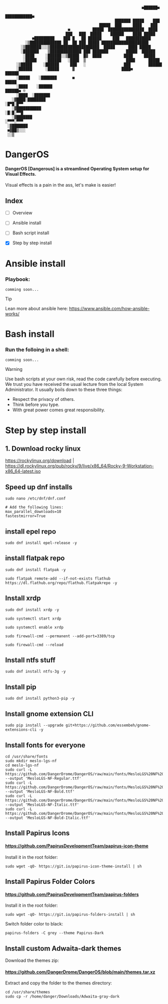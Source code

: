 ```
                                                             ■██████■     
                                                          ████████████■   
                                                 ███████ █████    ███     
                                          █████  ███     ████    ███      
                            ■          █████  ████████████████  ████      
                           ███   ███  █████    ██████    ████ █████       
            ■█████████    ███ █   ██ ██████     ███   ███████████         
         ░▒██████████████ ██  ██ ███ █████ █████████████████████          
       ░▒███████░░░▒██████████████████████  █████      ████ █████         
       ░███████    ▒██████████████ ███ ███████        █████  ██████       
        ░████     ░██████░░▒█████  █▓  ████          ████     █████       
        ░█████    ░██████   ░████  ▒                  ████      █████     
     ░▒█████     ░██████     ███   ░                 ███        ██████    
     ░██████      ░█████      ▓                     ████■          ██████ 
     ░█████    ░███████       ■                                     █████ 
     ░████    ░██████                                                 ██████■ ®
     ░████  ░███████                                                          
   ░▓████░████████                                                    ░█▀█░█▀▀
   ░▓███████████                                                      ░█░█░▀▀█
   ░▓███████                                                          ░▀▀▀░▀▀▀
 ░▓███████                                                            
 ■▓██▒░░░                
 ░░▒
```
# DangerOS
#### DangerOS [Dangerous] is a streamlined Operating System setup for Visual Effects.
Visual effects is a pain in the ass, let's make is easier!


## Index
- [ ] Overview
- [ ] Ansible install
- [ ] Bash script install
- [x] Step by step install






# Ansible install
### Playbook:
```
comming soon...
```
> [!TIP]
> Lean more about ansible here: https://www.ansible.com/how-ansible-works/







# Bash install
### Run the folloing in a shell:
```
comming soon...
```
> [!WARNING]
> Use bash scripts at your own risk, read the code carefully before executing.
> We trust you have received the usual lecture from the local System
> Administrator. It usually boils down to these three things:
>
> - Respect the privacy of others.
> - Think before you type.
> - With great power comes great responsibility.







# Step by step install
## 1. Download rocky linux
https://rockylinux.org/download | 
https://dl.rockylinux.org/pub/rocky/9/live/x86_64/Rocky-9-Workstation-x86_64-latest.iso

## Speed up dnf installs
```
sudo nano /etc/dnf/dnf.conf

# Add the following lines:
max_parallel_downloads=10
fastestmirror=True
```


## install epel repo
```
sudo dnf install epel-release -y
```


## install flatpak repo
```
sudo dnf install flatpak -y
```
```
sudo flatpak remote-add --if-not-exists flathub https://dl.flathub.org/repo/flathub.flatpakrepo -y
```


## Install xrdp
```
sudo dnf install xrdp -y
```
```
sudo systemctl start xrdp
```
```
sudo systemctl enable xrdp
```
```
sudo firewall-cmd --permanent --add-port=3389/tcp
```
```
sudo firewall-cmd --reload
```


## Install ntfs stuff
```
sudo dnf install ntfs-3g -y
```


## Install pip
```
sudo dnf install python3-pip -y
```


## Install gnome extension CLI
```
sudo pip install --upgrade git+https://github.com/essembeh/gnome-extensions-cli -y
```



## Install fonts for everyone

```
cd /usr/share/fonts
sudo mkdir meslo-lgs-nf
cd meslo-lgs-nf
sudo curl -L https://github.com/DangerDrome/DangerOS/raw/main/fonts/MesloLGS%20NF%20Regular.ttf --output 'MesloLGS-NF-Regular.ttf'
sudo curl -L https://github.com/DangerDrome/DangerOS/raw/main/fonts/MesloLGS%20NF%20Bold.ttf --output 'MesloLGS-NF-Bold.ttf'
sudo curl -L https://github.com/DangerDrome/DangerOS/raw/main/fonts/MesloLGS%20NF%20Italic.ttf --output 'MesloLGS-NF-Italic.ttf'
sudo curl -L https://github.com/DangerDrome/DangerOS/raw/main/fonts/MesloLGS%20NF%20Bold%20Italic.ttf --output 'MesloLGS-NF-Bold-Italic.ttf'
```

## Install Papirus Icons
#### https://github.com/PapirusDevelopmentTeam/papirus-icon-theme
Install it in the root folder:
```
sudo wget -qO- https://git.io/papirus-icon-theme-install | sh
```

## Install Papirus Folder Colors
#### https://github.com/PapirusDevelopmentTeam/papirus-folders
Install it in the root folder:
```
sudo wget -qO- https://git.io/papirus-folders-install | sh
```
Switch folder color to black:
```
papirus-folders -C grey --theme Papirus-Dark
```
## Install custom Adwaita-dark themes
Download the themes zip:
#### https://github.com/DangerDrome/DangerOS/blob/main/themes.tar.xz
Extract and copy the folder to the themes directory:
```
cd /usr/share/themes
sudo cp -r /home/danger/Downloads/Adwaita-gray-dark 
```
